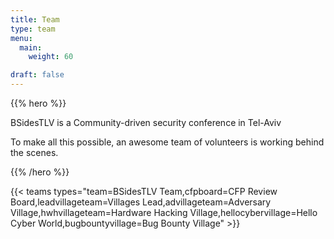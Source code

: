 ```yaml
---
title: Team
type: team
menu:
  main:
    weight: 60

draft: false
---
```


{{% hero %}}

BSidesTLV is a Community-driven security conference in Tel-Aviv

To make all this possible, an awesome team of volunteers is working behind the scenes.

{{% /hero %}}

{{< teams types="team=BSidesTLV Team,cfpboard=CFP Review Board,leadvillageteam=Villages Lead,advillageteam=Adversary Village,hwhvillageteam=Hardware Hacking Village,hellocybervillage=Hello Cyber World,bugbountyvillage=Bug Bounty Village" >}}

<!-- ...

{{% partners categories="communities,media" %}}
# Sponsors
{{% /partners %}}
-->
